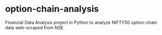 # option-chain-analysis
Financial Data Analysis project in Python to analyze NIFTY50 option-chain data web-scraped from NSE.
